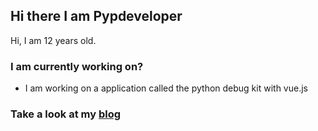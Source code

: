 ## Hi there I am Pypdeveloper
Hi, I am 12 years old.

### I am currently working on?
 - I am working on a application called the python debug kit with vue.js
### Take a look at my [blog]



[blog]: https://github.com/pypdeveloper
<!--
**pypdeveloper/pypdeveloper** is a ✨ _special_ ✨ repository because its `README.md` (this file) appears on your GitHub profile.

Here are some ideas to get you started:

- 🔭 I’m currently working on ...
- 🌱 I’m currently learning ...
- 👯 I’m looking to collaborate on ...
- 🤔 I’m looking for help with ...
- 💬 Ask me about ...
- 📫 How to reach me: ...
- 😄 Pronouns: ...
- ⚡ Fun fact: ...
-->
